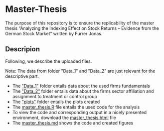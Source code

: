 # Master-Thesis
The purpose of this repository is to ensure the replicability of the master thesis “Analyzing the Indexing Effect on Stock Returns – Evidence from the German Stock Market” written by Furrer Jonas.
## Descripion
Following, we describe the uploaded files. 

Note: The data from folder "Data_1" and "Data_2" are just relevant for the descriptive part.
* The ["Data_1"](https://github.com/JonasFur/Master-Thesis/tree/main/Data_1) folder entails data about the used firms fundamentals 
* The ["Data_2"](https://github.com/JonasFur/Master-Thesis/tree/main/Data_2) folder entails data about the firms sector affiliation and assignment to treatment or control group
* The ["plots"](https://github.com/JonasFur/Master-Thesis/tree/main/plots) folder entails the plots created 
* The [master_thesis.R](https://github.com/JonasFur/Master-Thesis/blob/main/master_thesis.R) file entails the used code for the analysis
* To view the code and corresponding output in a nicely presented environment, download the [master_thesis.html](https://github.com/JonasFur/Master-Thesis/blob/main/master_thesis.html) file
* The [master_thesis.md](https://github.com/JonasFur/Master-Thesis/blob/main/master_thesis.md) shows the code and created figures
